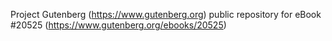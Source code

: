 Project Gutenberg (https://www.gutenberg.org) public repository for eBook #20525 (https://www.gutenberg.org/ebooks/20525)
